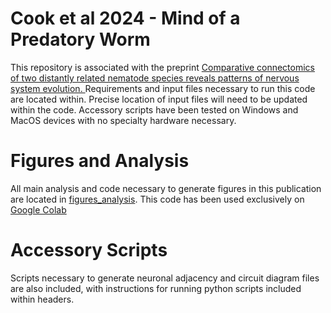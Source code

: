 # Cook et al 2024 - Mind of a Predatory Worm

This repository is associated with the preprint <a href="https://www.biorxiv.org/content/10.1101/2024.06.13.598904v1.abstract">Comparative connectomics of two distantly related nematode species reveals patterns of nervous system evolution. <a> Requirements and input files necessary to run this code are located within. Precise location of input files will need to be updated within the code. Accessory scripts have been tested on Windows and MacOS devices with no specialty hardware necessary. 

# Figures and Analysis

All main analysis and code necessary to generate figures in this publication are located in <a href="https://github.com/stevenjcook/cook_et_al_2024_pristionchus/tree/main/figures_analysis">figures_analysis</a>. This code has been used exclusively on <a href="https://colab.research.google.com/">Google Colab</a>

# Accessory Scripts

Scripts necessary to generate neuronal adjacency and circuit diagram files are also included, with instructions for running python scripts included within headers.
